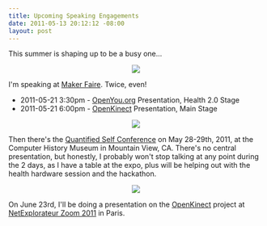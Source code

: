 ```yaml
--- 
title: Upcoming Speaking Engagements
date: 2011-05-13 20:12:12 -08:00
layout: post
---
```


This summer is shaping up to be a busy one...

<CENTER><A HREF='http://makerfaire.com'><IMG SRC='http://images.nonpolynomial.com/openyou.org/blog/makerfaire.gif' /></A></CENTER>

I'm speaking at [Maker Faire][1]. Twice, even!

- 2011-05-21 3:30pm - [OpenYou.org][5] Presentation, Health 2.0 Stage
- 2011-05-21 6:00pm - [OpenKinect][3] Presentation, Main Stage

<CENTER><A HREF='http://quantifiedself.com/conference/'><IMG SRC='http://images.nonpolynomial.com/openyou.org/blog/qs_conf.png' /></A></CENTER>

Then there's the [Quantified Self Conference][2] on May 28-29th,
2011, at the Computer History Museum in Mountain View, CA. There's no
central presentation, but honestly, I probably won't stop talking at
any point during the 2 days, as I have a table at the expo, plus will
be helping out with the health hardware session and the hackathon.

<CENTER><A HREF='http://en.www.netexplorateur.org/'><IMG SRC='http://images.nonpolynomial.com/nonpolynomial.com/blog/netexplore_zoom.jpg' /></A></CENTER>

On June 23rd, I'll be doing a presentation on the [OpenKinect][3]
project at [NetExplorateur Zoom 2011][4] in Paris.

[1]: http://www.makerfaire.com
[2]: http://quantifiedself.com/conference
[3]: http://www.openkinect.org
[4]: http://en.www.netexplorateur.org/
[5]: http://www.openyou.org
